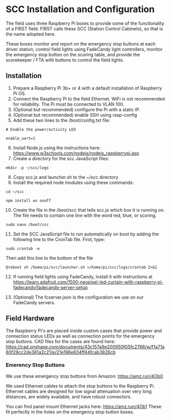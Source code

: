 SCC Installation and Configuration
============
The field uses three Raspberry Pi boxes to provide some of the functionality of a FIRST field.
FIRST calls these SCC (Station Control Cabinets), so that is the name adopted here.

These boxes monitor and report on the emergency stop buttons at each driver station, control
field lights using FadeCandy light controllers, monitor the emergency stop button on the
scoring table, and provide the scorekeeper / FTA with buttons to control the field lights.

## Installation

1. Prepare a Raspberry Pi 3b+ or 4 with a default installation of Raspberry Pi OS.
2. Connect the Raspberry Pi to the field Ethernet.  WiFi is not recommended for reliability.  The Pi must be connected to VLAN 100.
3. (Optional but recommended) configure the Pi with a static IP.
4. (Optional but recommended) enable SSH using rasp-config
5. Add these two lines to the /boot/config.txt file:

`# Enable the power/activity LED`

`enable_uart=1`

6. Install Node.js using the instructions here: https://www.w3schools.com/nodejs/nodejs_raspberrypi.asp
7. Create a directory for the scc JavaScript files:

`mkdir -p ~/scc/logs`

8. Copy scc.js and launcher.sh to the ~/scc directory
9. Install the required node modules using these commands:

`cd ~/scc`

`npm install ws onoff`

10. Create the file in the /boot/scc that tells scc.js which box it is running on.  The file needs to contain one line with the word red, blue, or scoring.

`sudo nano /boot/scc`

11. Set the SCC JavaScript file to run automatically on boot by adding the following line to the CronTab file.  First, type:

`sudo crontab -e`

Then add this line to the bottom of the file

`@reboot sh /home/pi/scc/launcher.sh >/home/pi/scc/logs/crontab 2>&1`

12. If running field lights using FadeCandy, install it with instructions at https://learn.adafruit.com/1500-neopixel-led-curtain-with-raspberry-pi-fadecandy/fadecandy-server-setup

13. (Optional) The fcserver.json is the configuration we use on our FadeCandy servers.

## Field Hardware

The Raspberry Pi's are placed inside custom cases that provide power and connection status LEDs as well as connection points for the emergency stop buttons.  CAD files for the cases are found here: https://cad.onshape.com/documents/43c157a9e200950f05fc2766/w/f1a71a60f29cc2de381a2c21/e/21e196e834ff44fcab3826cb

### Emerency Stop Buttons

We use these emergency stop buttons from Amazon:  https://amz.run/4Ob0

We used Ethernet cables to attach the stop buttons to the Raspberry Pi.  Ethernet cables are designed for low signal attenuation over very long distances, are widely available, and have robust connectors.

You can find panel mount Ethernet jacks here: https://amz.run/4Ob1
These fit perfectly in the holes on the emergency stop button boxes.